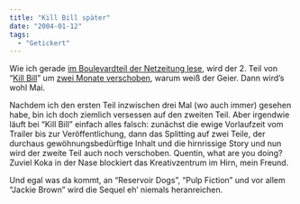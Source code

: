 ```yaml
---
title: "Kill Bill später"
date: "2004-01-12"
tags:
  - "Getickert"
---
```


Wie ich gerade [im Boulevardteil der Netzeitung lese](http://www.netzeitung.de/entertainment/movie/268437.html "NETZEITUNG MOVIE: Kill Bill Volume 2 verschoben"), wird der 2. Teil von “[Kill Bill](http://www.kill-bill.com/ "Kill Bill Homepage")” um [zwei Monate verschoben](http://www.ananova.com/entertainment/story/sm_854161.html "Annanova: Kill Bill 2 delayed"), warum weiß der Geier. Dann wird’s wohl Mai.

Nachdem ich den ersten Teil inzwischen drei Mal (wo auch immer) gesehen habe, bin ich doch ziemlich versessen auf den zweiten Teil. Aber irgendwie läuft bei “Kill Bill” einfach alles falsch: zunächst die ewige Vorlaufzeit vom Trailer bis zur Veröffentlichung, dann das Splitting auf zwei Teile, der durchaus gewöhnungsbedürftige Inhalt und die hirnrissige Story und nun wird der zweite Teil auch noch verschoben. Quentin, what are you doing? Zuviel Koka in der Nase blockiert das Kreativzentrum im Hirn, mein Freund.

Und egal was da kommt, an “Reservoir Dogs”, “Pulp Fiction” und vor allem “Jackie Brown” wird die Sequel eh’ niemals heranreichen.
